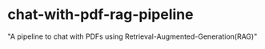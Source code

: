 # chat-with-pdf-rag-pipeline
"A pipeline to chat with PDFs using Retrieval-Augmented-Generation(RAG)"
